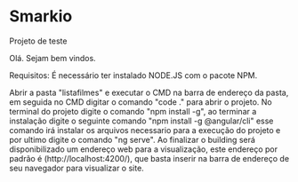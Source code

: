 # Smarkio
Projeto de teste

Olá. Sejam bem vindos.

Requisitos: É necessário ter instalado NODE.JS com o pacote NPM. 

Abrir a pasta "listafilmes" e executar o CMD na barra de endereço da pasta, em seguida no CMD digitar o comando "code ." para abrir o projeto.
No terminal do projeto digite o comando "npm install -g", ao terminar a instalação digite o seguinte comando "npm install -g @angular/cli" esse comando irá instalar os arquivos necessario para a execução do projeto e 
por ultimo digite o comando "ng serve".
Ao finalizar o building será disponibilizado um endereço web para a visualização, este endereço por padrão é (http://localhost:4200/), que basta
inserir na barra de endereço de seu navegador para visualizar o site.
